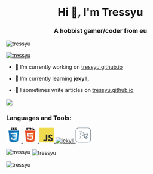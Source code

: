 <h1 align="center">Hi 👋, I'm Tressyu</h1>
<h3 align="center">A hobbist gamer/coder from eu</h3>

<p align="left"> <img src="https://komarev.com/ghpvc/?username=tressyu&label=Profile%20views&color=0e75b6&style=flat" alt="tressyu" /> </p>

<p align="left"> <a href="https://github.com/ryo-ma/github-profile-trophy"><img src="https://github-profile-trophy.vercel.app/?username=tressyu" alt="tressyu" /></a> </p>

- 🔭 I’m currently working on [tressyu.github.io](tressyu.github.io)

- 🌱 I’m currently learning **jekyll,**

- 📝 I sometimes write articles on [tressyu.github.io](tressyu.github.io)

<img align="center" height="150" src="https://i.imgflip.com/65efzo.gif"  />

<h3 align="left">Languages and Tools:</h3>
<p align="left"> <a href="https://www.w3schools.com/css/" target="_blank" rel="noreferrer"> <img src="https://raw.githubusercontent.com/devicons/devicon/master/icons/css3/css3-original-wordmark.svg" alt="css3" width="40" height="40"/> </a> <a href="https://www.w3.org/html/" target="_blank" rel="noreferrer"> <img src="https://raw.githubusercontent.com/devicons/devicon/master/icons/html5/html5-original-wordmark.svg" alt="html5" width="40" height="40"/> </a> <a href="https://developer.mozilla.org/en-US/docs/Web/JavaScript" target="_blank" rel="noreferrer"> <img src="https://raw.githubusercontent.com/devicons/devicon/master/icons/javascript/javascript-original.svg" alt="javascript" width="40" height="40"/> </a> <a href="https://jekyllrb.com/" target="_blank" rel="noreferrer"> <img src="https://www.vectorlogo.zone/logos/jekyllrb/jekyllrb-icon.svg" alt="jekyll" width="40" height="40"/> </a> <a href="https://www.photoshop.com/en" target="_blank" rel="noreferrer"> <img src="https://raw.githubusercontent.com/devicons/devicon/master/icons/photoshop/photoshop-line.svg" alt="photoshop" width="40" height="40"/> </a> </p>

<p><img align="left" src="https://github-readme-stats.vercel.app/api/top-langs?username=tressyu&show_icons=true&locale=en&layout=compact" alt="tressyu" /></p>

<p>&nbsp;<img align="center" src="https://github-readme-stats.vercel.app/api?username=tressyu&show_icons=true&locale=en" alt="tressyu" /></p>

<p><img align="center" src="https://github-readme-streak-stats.herokuapp.com/?user=tressyu&" alt="tressyu" /></p>
